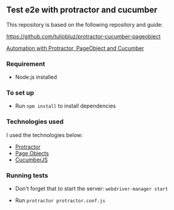 ## Test e2e with protractor and cucumber

This repository is based on the following repository and guide: 

https://github.com/tuliobluz/protractor-cucumber-pageobject

[Automation with Protractor, PageObject and Cucumber](https://medium.com/@tuliobluz/automa%C3%A7%C3%A3o-com-protractor-pageobject-e-cucumber-122537179ab7)

### Requirement

- Node.js installed

### To set up

- Run ```npm install``` to install dependencies

### Technologies used

I used the technologies below:

* [Protractor](https://www.protractortest.org/#/)
* [Page Objects](https://www.protractortest.org/#/page-objects)
* [CucumberJS](https://github.com/cucumber/cucumber-js)

### Running tests

- Don't forget that to start the server: ```webdriver-manager start```

- Run ```protractor protractor.conf.js```
 
